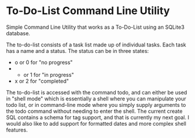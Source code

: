 To-Do-List Command Line Utility
===============================

Simple Command Line Utility that works as a To-Do-List using an SQLite3 database.

The to-do-list consists of a task list made up of individual tasks. 
Each task has a name and a status. 
The status can be in three states: 

- o or 0 for "no progress"
- - or 1 for "in progress"
- x or 2 for "completed"
 
The to-do-list is accessed with the command todo, and can either be used in "shell mode" which is essentially a shell where you can manipulate your todo list, or in command-line mode where you simply supply arguments to the todo command without needing to enter the shell.
The current create SQL contains a schema for tag support, and that is currently my next goal. I would also like to add support for formatted dates and more complex shell features.
